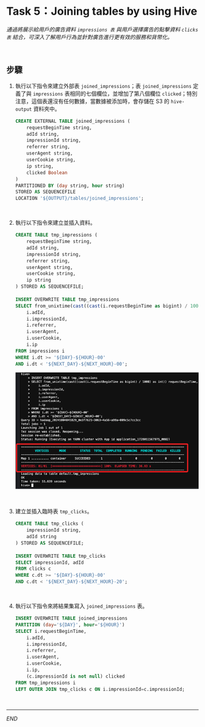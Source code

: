 # Task 5：Joining tables by using Hive

_通過將展示給用戶的廣告資料 `impressions 表` 與用戶選擇廣告的點擊資料 `clicks 表` 結合，可深入了解用戶行為並針對廣告進行更有效的服務和貨幣化。_

<br>

## 步驟

1. 執行以下指令來建立外部表 `joined_impressions`；表 `joined_impressions` 定義了與 `impressions` 表相同的七個欄位，並增加了第八個欄位 `clicked`；特別注意，這個表還沒有任何數據，當數據被添加時，會存儲在 S3 的 `hive-output` 資料夾中。

    ```sql
    CREATE EXTERNAL TABLE joined_impressions (
        requestBeginTime string,
        adId string,
        impressionId string,
        referrer string,
        userAgent string,
        userCookie string,
        ip string,
        clicked Boolean
    )
    PARTITIONED BY (day string, hour string)
    STORED AS SEQUENCEFILE
    LOCATION '${OUTPUT}/tables/joined_impressions';
    ```

<br>

2. 執行以下指令來建立並插入資料。

    ```sql
    CREATE TABLE tmp_impressions (
        requestBeginTime string,
        adId string,
        impressionId string,
        referrer string,
        userAgent string,
        userCookie string,
        ip string
    ) STORED AS SEQUENCEFILE;

    INSERT OVERWRITE TABLE tmp_impressions
    SELECT from_unixtime(cast((cast(i.requestBeginTime as bigint) / 1000) as int)) requestBeginTime,
        i.adId,
        i.impressionId,
        i.referrer,
        i.userAgent,
        i.userCookie,
        i.ip
    FROM impressions i
    WHERE i.dt >= '${DAY}-${HOUR}-00'
    AND i.dt < '${NEXT_DAY}-${NEXT_HOUR}-00';
    ```

    ![](images/img_51.png)

<br>

3. 建立並插入臨時表 `tmp_clicks`。

    ```sql
    CREATE TABLE tmp_clicks (
        impressionId string,
        adId string
    ) STORED AS SEQUENCEFILE;

    INSERT OVERWRITE TABLE tmp_clicks
    SELECT impressionId, adId
    FROM clicks c
    WHERE c.dt >= '${DAY}-${HOUR}-00'
    AND c.dt < '${NEXT_DAY}-${NEXT_HOUR}-20';
    ```

<br>

4. 執行以下指令來將結果集寫入 `joined_impressions` 表。
    ```sql
    INSERT OVERWRITE TABLE joined_impressions
    PARTITION (day='${DAY}', hour='${HOUR}')
    SELECT i.requestBeginTime,
        i.adId,
        i.impressionId,
        i.referrer,
        i.userAgent,
        i.userCookie,
        i.ip,
        (c.impressionId is not null) clicked
    FROM tmp_impressions i
    LEFT OUTER JOIN tmp_clicks c ON i.impressionId=c.impressionId;
    ```

<br>

___

_END_

